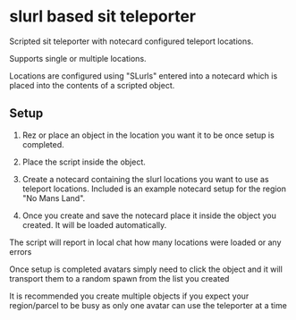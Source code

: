 # slurl based sit teleporter
Scripted sit teleporter with notecard configured teleport locations.

Supports single or multiple locations.

Locations are configured using "SLurls" entered into a notecard which is placed into the contents of a scripted object.


## Setup
1. Rez or place an object in the location you want it to be once setup is completed.
2. Place the script inside the object.
3. Create a notecard containing the slurl locations you want to use as teleport locations.
    Included is an example notecard setup for the region "No Mans Land".
    
4. Once you create and save the notecard place it inside the object you created. It will be loaded automatically.





The script will report in local chat how many locations were loaded or any errors

Once setup is completed avatars simply need to click the object and it will transport them to a random spawn from the list you created

It is recommended you create multiple objects if you expect your region/parcel to be busy as only one avatar can use the teleporter at a time
